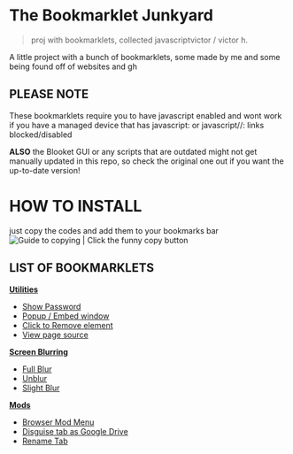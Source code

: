 # The Bookmarklet Junkyard
> proj with bookmarklets, collected javascriptvictor / victor h.

A little project with a bunch of bookmarklets, some made by me and some being found off of websites and gh



## **PLEASE NOTE**
These bookmarklets require you to have javascript enabled and wont work if you have a managed device that has javascript: or javascript//: links blocked/disabled

**ALSO** the Blooket GUI or any scripts that are outdated might not get manually updated in this repo, so check the original one out if you want the up-to-date version!


# **HOW TO INSTALL**
just copy the codes and add them to your bookmarks bar
![Guide to copying | Click the funny copy button](https://user-images.githubusercontent.com/131699959/234082553-7d86b2b0-5b5a-482c-9bce-e7502a622630.png)

## **LIST OF BOOKMARKLETS**
[**Utilities**](https://github.com/javascriptvictor/Bookmarklet-Junkyard/tree/main/Utils)
* [Show Password](https://github.com/javascriptvictor/Bookmarklet-Junkyard/blob/main/Utils/Show%20Password)
* [Popup / Embed window](https://github.com/javascriptvictor/Bookmarklet-Junkyard/blob/main/Utils/Show%20Password)
* [Click to Remove element](https://github.com/javascriptvictor/Bookmarklet-Junkyard/blob/main/Utils/Click%20to%20Remove%20Element)
* [View page source](https://github.com/javascriptvictor/Bookmarklet-Junkyard/blob/main/Utils/View%20Page%20Source)

[**Screen Blurring**](https://github.com/javascriptvictor/Bookmarklet-Junkyard/tree/main/Screen%20Blurring)
* [Full Blur](https://github.com/javascriptvictor/Bookmarklet-Junkyard/blob/main/Screen%20Blurring/full%20blur)
* [Unblur](https://github.com/javascriptvictor/Bookmarklet-Junkyard/blob/main/Screen%20Blurring/unblur)
* [Slight Blur](https://github.com/javascriptvictor/Bookmarklet-Junkyard/blob/main/Screen%20Blurring/slight%20blur)

[**Mods**](https://github.com/javascriptvictor/Bookmarklet-Junkyard/tree/main/Mods)
* [Browser Mod Menu](https://github.com/javascriptvictor/Bookmarklet-Junkyard/blob/main/Mods/Google%20Modding)
* [Disguise tab as Google Drive](https://github.com/javascriptvictor/Bookmarklet-Junkyard/blob/main/Mods/Tab%20Disguise%20as%20Google%20Drive)
* [Rename Tab](https://github.com/javascriptvictor/Bookmarklet-Junkyard/blob/main/Mods/Tab%20Rename)
